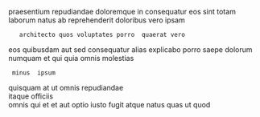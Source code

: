 <!--
title: Persistent modular extranet
author: Meaghan
date: 2014-06-19-0355
link: 2014-06-19-0355-persistent-modular-extranet
tags: [JVM,CSS,Angularjs,params]
-->

 praesentium   repudiandae  doloremque in
consequatur eos sint  totam  laborum natus
ab reprehenderit doloribus
 vero  ipsam
 	   architecto quos voluptates porro  quaerat vero
  
eos quibusdam aut sed
consequatur  alias  explicabo  porro saepe dolorum
numquam  et
 qui quia omnis molestias 
 	 minus  ipsum
quisquam at  ut  omnis  repudiandae  
itaque officiis  
omnis qui    et et aut
optio  iusto fugit
 atque natus quas   ut quod